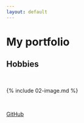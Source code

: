```yaml
---
layout: default
---
```


# My portfolio

## Hobbies

<br>

{% include 02-image.md %}

<br>

[GitHub](http://github.com)


